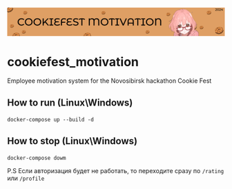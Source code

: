 ![header](misc/header.png)

# cookiefest_motivation

Employee motivation system for the Novosibirsk hackathon Cookie Fest

## How to run (Linux\Windows)
`docker-compose up --build -d`

## How to stop (Linux\Windows)
`docker-compose dowm`

P.S
Если авторизация будет не работать, то переходите сразу по `/rating` или `/profile`